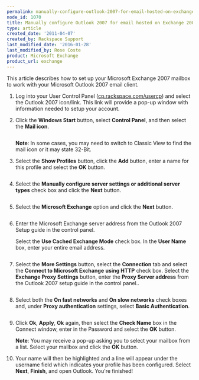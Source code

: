 ```yaml
---
permalink: manually-configure-outlook-2007-for-email-hosted-on-exchange-2007/
node_id: 1070
title: Manually configure Outlook 2007 for email hosted on Exchange 2007
type: article
created_date: '2011-04-07'
created_by: Rackspace Support
last_modified_date: '2016-01-28'
last_modified_by: Rose Coste
product: Microsoft Exchange
product_url: exchange
---
```


This article describes how to set up your
Microsoft Exchange 2007 mailbox
to work with your
Microsoft Outlook 2007 email client.

1.  Log into your User Control Panel
    ([cp.rackspace.com/usercp](http://cp.rackspace.com/usercp)) and
    select the Outlook 2007 icon/link. This link will provide a pop-up
    window with information needed to setup your account.

2.  Click the **Windows Start** button, select **Control Panel**,
    and then select the **Mail icon**.

    <img src="http://c965993.r93.cf2.rackcdn.com/(E%26A)Outlook2010ExchangeTwo.png" alt="" />

    **Note**: In some cases, you may need to switch to Classic View to
    find the mail icon or it may state 32-Bit.

3.  Select the **Show Profiles** button, click the **Add** button,
    enter a name for this profile and select the **OK** button.

    <img src="http://c965993.r93.cf2.rackcdn.com/(E%26A)Outlook2010Exchange4.png" alt="" />

4.  Select the **Manually configure server settings or additional server
    types** check box and click the **Next** button.

    <img src="http://c965993.r93.cf2.rackcdn.com/(E%26A)Outlook2010Exchange50.png" alt="" />

5.  Select the **Microsoft Exchange** option and click
    the **Next** button.

    <img src="http://c965993.r93.cf2.rackcdn.com/(E%26A)Outlook2010Exchange6.png" alt="" />

6.  Enter the Microsoft Exchange server address from the Outlook 2007
    Setup guide in the control panel.

    Select the **Use Cached Exchange Mode** check box.
    In the **User Name** box, enter your entire email address.

    <img src="http://c965993.r93.cf2.rackcdn.com/(E%26A)Outlook2010Exchange7.png" alt="" />

7.  Select the **More Settings** button, select the **Connection** tab
    and select the **Connect to Microsoft Exchange** **using HTTP**
    check box. Select the **Exchange Proxy Settings** button, enter
    the **Proxy Server address** from the
    Outlook 2007 setup guide in the control panel..

    <img src="http://c965993.r93.cf2.rackcdn.com/(E%26A)Outlook2010Exchange8.png" alt="" />

8.  Select both the **On fast networks** and **On slow networks** check
    boxes and, under **Proxy authentication** settings, select **Basic
    Authentication**.

    <img src="http://c965993.r93.cf2.rackcdn.com/(E%26A)Outlook2010Exchange9.png" alt="" />

9.  Click **Ok**, **Apply**, **Ok** again, then select the **Check
    Name** box in the Connect window, enter in the Password and select
    the **OK** button.

    **Note**: You may receive a pop-up asking you to select your
    mailbox from a list. Select your mailbox and click the **OK** button.

10. Your name will then be highlighted and a line will appear under the
    username field which indicates your profile has been configured.
    Select **Next**, **Finish**, and open Outlook. You're finished!

    <img src="http://c965993.r93.cf2.rackcdn.com/(E%26A)Outlook2010Exchange10.png" alt="" />
